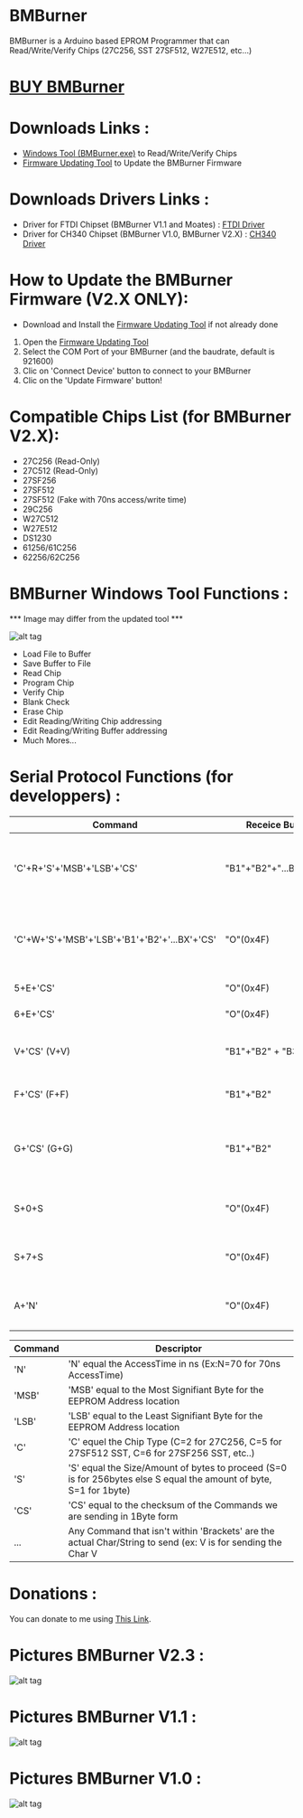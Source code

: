 # BMBurner
BMBurner is a Arduino based EPROM Programmer that can Read/Write/Verify Chips (27C256, SST 27SF512, W27E512, etc...)

# [BUY BMBurner][]

# Downloads Links :
- [Windows Tool (BMBurner.exe)][] to Read/Write/Verify Chips
- [Firmware Updating Tool][] to Update the BMBurner Firmware

# Downloads Drivers Links :
- Driver for FTDI Chipset (BMBurner V1.1 and Moates) : [FTDI Driver][]
- Driver for CH340 Chipset (BMBurner V1.0, BMBurner V2.X) : [CH340 Driver][]

# How to Update the BMBurner Firmware (V2.X ONLY):
- Download and Install the [Firmware Updating Tool][] if not already done
1. Open the [Firmware Updating Tool][]
2. Select the COM Port of your BMBurner (and the baudrate, default is 921600)
3. Clic on 'Connect Device' button to connect to your BMBurner
4. Clic on the 'Update Firmware' button!

# Compatible Chips List (for BMBurner V2.X):
- 27C256 (Read-Only)
- 27C512 (Read-Only)
- 27SF256
- 27SF512
- 27SF512 (Fake with 70ns access/write time)
- 29C256
- W27C512
- W27E512
- DS1230
- 61256/61C256
- 62256/62C256

# BMBurner Windows Tool Functions :

*** Image may differ from the updated tool ***

![alt tag](https://github.com/bouletmarc/BMBurner/blob/master/Wiring/Arduino_Windows_GUI.png)

- Load File to Buffer
- Save Buffer to File
- Read Chip
- Program Chip
- Verify Chip
- Blank Check
- Erase Chip
- Edit Reading/Writing Chip addressing
- Edit Reading/Writing Buffer addressing
- Much Mores...

# Serial Protocol Functions (for developpers) :

| Command | Receice Buffer | Description
| --- | --- | --- |
| 'C'+R+'S'+'MSB'+'LSB'+'CS'| "B1"+"B2"+"...BX"+"CS" | Reads 'S' bytes(S=Size, S=0 for 256bytes) from the EEPROM at address 'MSB'+'LSB' (C=Chip, C=2 for 27C256, C=5 for 27SF512 SST) |
| 'C'+W+'S'+'MSB'+'LSB'+'B1'+'B2'+'...BX'+'CS'|"O"(0x4F) | Writes 'S' bytes(S=Size, S=0 for 256bytes) from the EEPROM at address 'MSB'+'LSB' (C=Chip, C=2 for 27C256, C=5 for 27SF512 SST) |
| 5+E+'CS' | "O"(0x4F) | Erase all the data on Chip Type 5 (SST) |
| 6+E+'CS' | "O"(0x4F) | Erase all the data on Chip Type 6 (SST 256) |
| V+'CS' (V+V) | "B1"+"B2" + "B3" | Prints the version bytes of the BMBurner PCB Board for Moates Compatibility(Ex:V5.1.0) |
| F+'CS' (F+F) | "B1"+"B2" | Prints the firmware bytes of the BMBurner PCB Board(Ex:V2.0) |
| G+'CS' (G+G) | "B1"+"B2" | Prints the BMBurner Starting baudrate (Ex:'B1=1,baud 921.6k', 'B1=2,baud 9600', 'B1=3,baud 115200') |
| S+0+S | "O"(0x4F) | Switch the internal baudrate on the BMBurner to 921600 for Moates Compatibility |
| S+7+S | "O"(0x4F) | Switch the internal baudrate on the BMBurner to 115600 for Moates Compatibility |
| A+'N' | "O"(0x4F) | Change the chip AccessTime to 'N'ns (Ex:N=70 for 70ns AccessTime) |

| Command | Descriptor
| --- | --- |
| 'N' | 'N' equal the AccessTime in ns (Ex:N=70 for 70ns AccessTime) |
| 'MSB' | 'MSB' equal to the Most Signifiant Byte for the EEPROM Address location |
| 'LSB' | 'LSB' equal to the Least Signifiant Byte for the EEPROM Address location |
| 'C' | 'C' equel the Chip Type (C=2 for 27C256, C=5 for 27SF512 SST, C=6 for 27SF256 SST, etc..) |
| 'S' | 'S' equal the Size/Amount of bytes to proceed (S=0 is for 256bytes else S equal the amount of byte, S=1 for 1byte) |
| 'CS' | 'CS' equal to the checksum of the Commands we are sending in 1Byte form |
| ... | Any Command that isn't within 'Brackets' are the actual Char/String to send (ex: V is for sending the Char V |

# Donations :

You can donate to me using [This Link][].

# Pictures BMBurner V2.3 :

![alt tag](https://raw.githubusercontent.com/bouletmarc/BMBurner/master/Wiring/BMBurner_V2.3_Top.jpg)

# Pictures BMBurner V1.1 :

![alt tag](https://raw.githubusercontent.com/bouletmarc/BMBurner/master/Wiring/BMBurner%20V1.1_LOTS.JPG)

# Pictures BMBurner V1.0 :

![alt tag](https://raw.githubusercontent.com/bouletmarc/BMBurner/master/Wiring/BMBurner%20V1.0_LOTS.JPG)

[This Link]: <https://www.paypal.me/bouletmarc>
[Project Files]: <https://github.com/bouletmarc/BMBurner/archive/master.zip>
[Windows Tool (BMBurner.exe)]: <https://github.com/bouletmarc/BMBurner/raw/master/BMBurner.exe>
[Arduino Software]: <https://www.arduino.cc/en/main/software>
[CH340 Driver]: <https://sparks.gogo.co.nz/assets/_site_/downloads/CH34x_Install_Windows_v3_4.zip>
[FTDI Driver]: <http://www.ftdichip.com/Drivers/CDM/CDM21228_Setup.zip>
[MiniCore]: <https://github.com/MCUdude/MiniCore>
[BUY BMBurner]: <https://bmdevs.fwscheckout.com/>
[Firmware Updating Tool]:<https://github.com/bouletmarc/BMDevsFirmwareUpdater>

